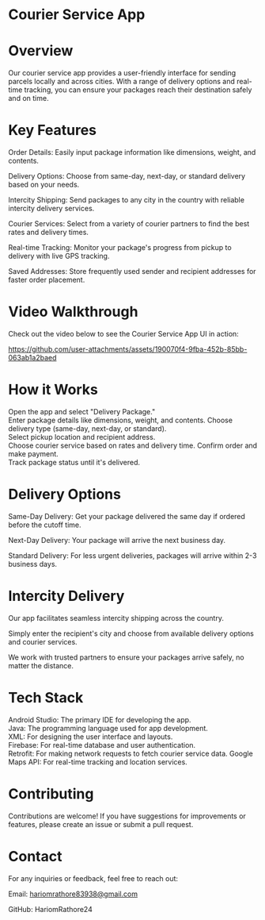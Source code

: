 # Courier Service App  
# Overview  
Our courier service app provides a user-friendly interface for sending parcels locally and across cities. With a range of delivery options and real-time tracking, you can ensure your packages reach their destination safely and on time. 
# Key Features  
Order Details: Easily input package information like dimensions, weight, and contents.  

Delivery Options: Choose from same-day, next-day, or standard delivery based on your needs. 

Intercity Shipping: Send packages to any city in the country with reliable intercity delivery services. 

Courier Services: Select from a variety of courier partners to find the best rates and delivery times.  

Real-time Tracking: Monitor your package's progress from pickup to delivery with live GPS tracking.  

Saved Addresses: Store frequently used sender and recipient addresses for faster order placement. 


# Video Walkthrough
Check out the video below to see the Courier Service App UI in action:



https://github.com/user-attachments/assets/190070f4-9fba-452b-85bb-063ab1a2baed




# How it Works 
Open the app and select "Delivery Package."  
Enter package details like dimensions, weight, and contents. 
Choose delivery type (same-day, next-day, or standard).  
Select pickup location and recipient address.  
Choose courier service based on rates and delivery time. 
Confirm order and make payment.  
Track package status until it's delivered. 
# Delivery Options  
Same-Day Delivery: Get your package delivered the same day if ordered before the cutoff time. 

Next-Day Delivery: Your package will arrive the next business day. 

Standard Delivery: For less urgent deliveries, packages will arrive within 2-3 business days.

# Intercity Delivery 
Our app facilitates seamless intercity shipping across the country. 

Simply enter the recipient's city and choose from available delivery options and courier services. 

We work with trusted partners to ensure your packages arrive safely, no matter the distance. 

# Tech Stack 
Android Studio: The primary IDE for developing the app.  
Java: The programming language used for app development.  
XML: For designing the user interface and layouts.  
Firebase: For real-time database and user authentication.  
Retrofit: For making network requests to fetch courier service data. 
Google Maps API: For real-time tracking and location services.

# Contributing  
Contributions are welcome! If you have suggestions for improvements or features, please create an issue or submit a pull request. 

# Contact 
For any inquiries or feedback, feel free to reach out:  

Email: hariomrathore83938@gmail.com 

GitHub: HariomRathore24

